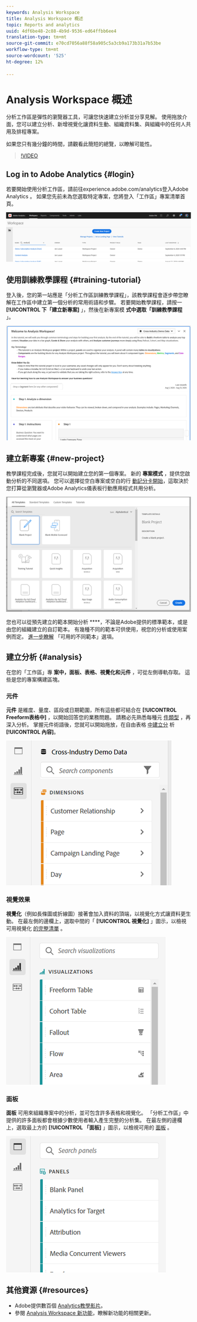 ```yaml
---
keywords: Analysis Workspace
title: Analysis Workspace 概述
topic: Reports and analytics
uuid: 4df6be48-2c88-4b9d-9536-ed64ffbb6ee4
translation-type: tm+mt
source-git-commit: e70cd7056a88f58a905c5a3cb9a173b31a7b53be
workflow-type: tm+mt
source-wordcount: '525'
ht-degree: 12%

---
```



# Analysis Workspace 概述

分析工作區是彈性的瀏覽器工具，可讓您快速建立分析並分享見解。 使用拖放介面，您可以建立分析、新增視覺化讓資料生動、組織資料集、與組織中的任何人共用及排程專案。

如果您只有幾分鐘的時間，請觀看此簡短的總覽，以瞭解可能性。

>[!VIDEO](https://video.tv.adobe.com/v/26266/?quality=12)

## Log in to Adobe Analytics {#login}

若要開始使用分析工作區，請前往experience.adobe.com/analytics登入Adobe Analytics [](http://experience.adobe.com/analytics)。 如果您先前未為您選取特定專案，您將登入「工作區」專案清單首頁。

![](assets/login-analytics.png)

## 使用訓練教學課程 {#training-tutorial}

登入後，您的第一站應是「分析工作區訓練教學課程」，該教學課程會逐步帶您瞭解在工作區中建立第一個分析的常用術語和步驟。 若要開始教學課程，請按一 **[!UICONTROL 下「建立新專案]** 」，然後在新專案模 **式中選取「訓練教學課程** 」。

![](assets/training-tutorial.png)

## 建立新專案 {#new-project}

教學課程完成後，您就可以開始建立您的第一個專案。 新的 **專案模式** ，提供您啟動分析的不同選項。 您可以選擇從空白專案或空白的行 [動記分卡開始](https://docs.adobe.com/content/help/zh-Hant/analytics/analyze/mobapp/curator.translate.html)，這取決於您打算從瀏覽器或Adobe Analytics儀表板行動應用程式共用分析。

![](assets/create-new-project.png)

您也可以從預先建立的範本開始分析 ****，不論是Adobe提供的標準範本，或是由您的組織建立的自訂範本。 有幾種不同的範本可供使用，視您的分析或使用案例而定。 [進一步瞭解](https://docs.adobe.com/content/help/zh-Hant/analytics/analyze/analysis-workspace/build-workspace-project/starter-projects.html) 「可用的不同範本」選項。

## 建立分析 {#analysis}

在您的「工作區」專 **案中，面板、表格、視覺化和元件** ，可從左側導軌存取。 這些是您的專案構建區塊。

### 元件

**元件** 是維度、量度、區段或日期範圍，所有這些都可結合在 **[!UICONTROL Freeform表格中]** ，以開始回答您的業務問題。 請務必先熟悉每種元 [件類型](/help/analyze/analysis-workspace/components/analysis-workspace-components.md) ，再深入分析。 掌握元件術語後，您就可以開始拖放，在自由表格 [中建立分](https://docs.adobe.com/content/help/en/analytics/analyze/analysis-workspace/build-workspace-project/t-freeform-project.html) 析 **[!UICONTROL 內容]**。

![](assets/build-components.png)

### 視覺效果

**視覺化**（例如長條圖或折線圖）接著會加入資料的頂端，以視覺化方式讓資料更生動。 在最左側的邊欄上，選取中間的「 **[!UICONTROL 視覺化]** 」圖示，以檢視可用視覺化 [的完整清單](https://docs.adobe.com/content/help/zh-Hant/analytics/analyze/analysis-workspace/visualizations/freeform-analysis-visualizations.html) 。

![](assets/build-visualizations.png)

### 面板

**面板** 可用來組織專案中的分析，並可包含許多表格和視覺化。 「分析工作區」中提供的許多面板都會根據少數使用者輸入產生完整的分析集。 在最左側的邊欄上，選取最上方的 **[!UICONTROL 「面板]** 」圖示，以檢視可用的 [面板](https://docs.adobe.com/content/help/en/analytics/analyze/analysis-workspace/panels/panels.html) 。

![](assets/build-panels.png)

## 其他資源 {#resources}

* Adobe提供數百個 [Analytics教學影片](https://docs.adobe.com/content/help/zh-Hant/analytics-learn/tutorials/overview.html)。
* 參閱 [Analysis Workspace 新功能](/help/analyze/analysis-workspace/new-features-in-analysis-workspace.md)，瞭解新功能的相關更新。
